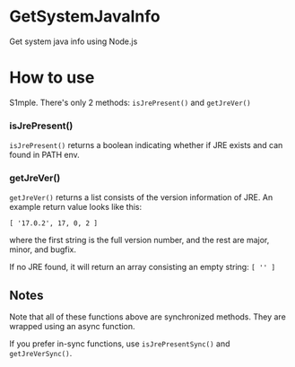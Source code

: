 # GetSystemJavaInfo
Get system java info using Node.js

# How to use
S1mple. There's only 2 methods: `isJrePresent()` and `getJreVer()`

### isJrePresent()

`isJrePresent()` returns a boolean indicating whether if JRE exists and can found in PATH env.

### getJreVer()

`getJreVer()` returns a list consists of the version information of JRE. An example return value looks like this:

```
[ '17.0.2', 17, 0, 2 ]
```

where the first string is the full version number, and the rest are major, minor, and bugfix.

If no JRE found, it will return an array consisting an empty string: `[ '' ]`

## Notes

Note that all of these functions above are synchronized methods. They are wrapped using an async function.

If you prefer in-sync functions, use `isJrePresentSync()` and `getJreVerSync()`.
